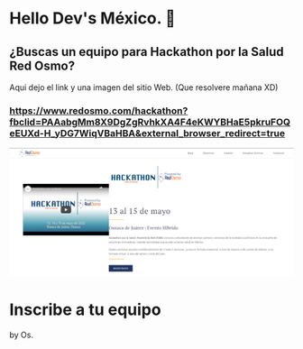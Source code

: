 # Hello Dev's México. 🤙

## ¿Buscas un equipo para Hackathon por la Salud Red Osmo?

Aqui dejo el link y una imagen del sitio Web. (Que resolvere mañana XD)

### https://www.redosmo.com/hackathon?fbclid=PAAabgMm8X9DgZgRvhkXA4F4eKWYBHaE5pkruFOQeEUXd-H_yDG7WiqVBaHBA&external_browser_redirect=true

<img
     src= "Hackathon.png">

# Inscribe a tu equipo


by Os.
